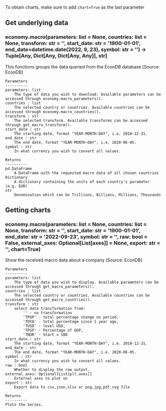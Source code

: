 To obtain charts, make sure to add `chart=True` as the last parameter

## Get underlying data 
### economy.macro(parameters: list = None, countries: list = None, transform: str = '', start_date: str = '1900-01-01', end_date=datetime.date(2022, 9, 23), symbol: str = '') -> Tuple[Any, Dict[Any, Dict[Any, Any]], str]

This functions groups the data queried from the EconDB database [Source: EconDB]

    Parameters
    ----------
    parameters: list
        The type of data you wish to download. Available parameters can be accessed through economy.macro_parameters().
    countries : list
        The selected country or countries. Available countries can be accessed through economy.macro_countries().
    transform : str
        The selected transform. Available transforms can be accessed through get_macro_transform().
    start_date : str
        The starting date, format "YEAR-MONTH-DAY", i.e. 2010-12-31.
    end_date : str
        The end date, format "YEAR-MONTH-DAY", i.e. 2020-06-05.
    symbol : str
        In what currency you wish to convert all values.

    Returns
    ----------
    pd.DataFrame
        A DataFrame with the requested macro data of all chosen countries
    Dictionary
        A dictionary containing the units of each country's parameter (e.g. EUR)
    str
        Denomination which can be Trillions, Billions, Millions, Thousands

## Getting charts 
### economy.macro(parameters: list = None, countries: list = None, transform: str = '', start_date: str = '1900-01-01', end_date: str = '2022-09-23', symbol: str = '', raw: bool = False, external_axes: Optional[List[axes]] = None, export: str = '', chart=True)

Show the received macro data about a company [Source: EconDB]

    Parameters
    ----------
    parameters: list
        The type of data you wish to display. Available parameters can be accessed through get_macro_parameters().
    countries : list
        The selected country or countries. Available countries can be accessed through get_macro_countries().
    transform : str
        select data transformation from:
            '' - no transformation
            'TPOP' - total percentage change on period,
            'TOYA' - total percentage since 1 year ago,
            'TUSD' - level USD,
            'TPGP' - Percentage of GDP,
            'TNOR' - Start = 100
    start_date : str
        The starting date, format "YEAR-MONTH-DAY", i.e. 2010-12-31.
    end_date : str
        The end date, format "YEAR-MONTH-DAY", i.e. 2020-06-05.
    symbol : str
        In what currency you wish to convert all values.
    raw : bool
        Whether to display the raw output.
    external_axes: Optional[List[plt.axes]]
        External axes to plot on
    export : str
        Export data to csv,json,xlsx or png,jpg,pdf,svg file

    Returns
    ----------
    Plots the Series.
